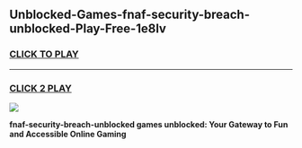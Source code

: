 
## Unblocked-Games-fnaf-security-breach-unblocked-Play-Free-1e8lv
<h3>
<a href="https://premium76.site?title=fnaf-security-breach-unblocked&ref=20M">CLICK TO PLAY</a></h3>
<hr>

<h3>
<a href="https://premium76.site?title=fnaf-security-breach-unblocked&ref=20M">CLICK 2 PLAY</a>
  
</h3>

<a href="https://premium76.site?title=fnaf-security-breach-unblocked&ref=19M"><img src="https://clearcache.store/games.png"></a>


**fnaf-security-breach-unblocked games unblocked: Your Gateway to Fun and Accessible Online Gaming**
